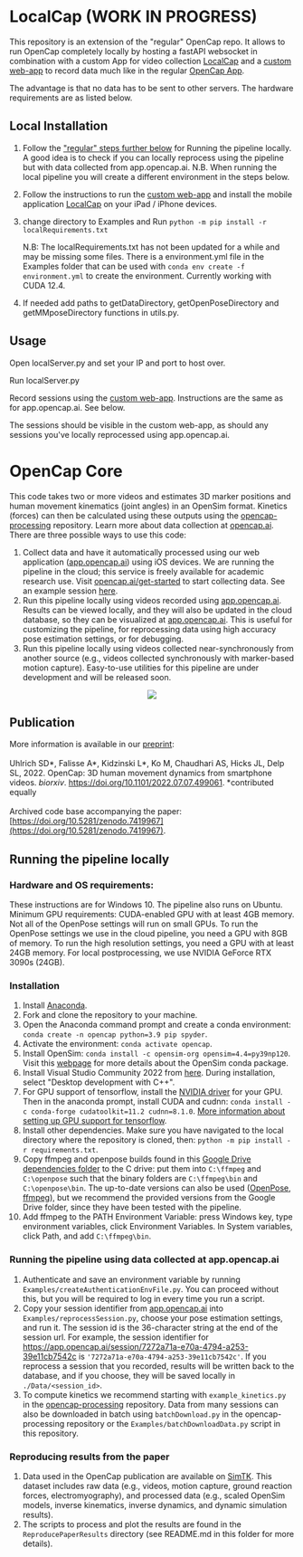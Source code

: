 # LocalCap (WORK IN PROGRESS)
This repository is an extension of the "regular" OpenCap repo. It allows to run OpenCap completely locally by hosting a fastAPI websocket in combination with a custom App for video collection [LocalCap](https://github.com/AntonBrinkCodes/LocalCap/tree/main) and a [custom web-app](https://github.com/AntonBrinkCodes/localcap-viewer/tree/main) to record data much like in the regular [OpenCap App](app.opencap.ai).

The advantage is that no data has to be sent to other servers. The hardware requirements are as listed below.

## Local Installation
1. Follow the ["regular" steps further below](#installation) for Running the pipeline locally. A good idea is to check if you can locally reprocess using the pipeline but with data collected from app.opencap.ai.
   N.B. When running the local pipeline you will create a different environment in the steps below.

3. Follow the instructions to run the [custom web-app](https://github.com/AntonBrinkCodes/localcap-viewer/tree/main) and install the mobile application [LocalCap](https://github.com/AntonBrinkCodes/LocalCap/tree/main) on your iPad / iPhone devices.
   
5. change directory to Examples and Run `python -m pip install -r localRequirements.txt`

   N.B: The localRequirements.txt has not been updated for a while and may be missing some files.
   There is a environment.yml file in the Examples folder that can be used with `conda env create -f environment.yml` to create the environment. Currently working with CUDA 12.4.

6. If needed add paths to getDataDirectory, getOpenPoseDirectory and getMMposeDirectory functions in utils.py.
   
## Usage
Open localServer.py and set your IP and port to host over.

Run localServer.py

Record sessions using the [custom web-app](https://github.com/AntonBrinkCodes/localcap-viewer/tree/main). Instructions are the same as for app.opencap.ai. See below.

The sessions should be visible in the custom web-app, as should any sessions you've locally reprocessed using app.opencap.ai.


# OpenCap Core
This code takes two or more videos and estimates 3D marker positions and human movement kinematics (joint angles) in an OpenSim format. Kinetics (forces) can then be calculated using these outputs using the [opencap-processing](https://github.com/stanfordnmbl/opencap-processing) repository. Learn more about data collection at [opencap.ai](https://opencap.ai). There are three possible ways to use this code:
1) Collect data and have it automatically processed using our web application ([app.opencap.ai](https://app.opencap.ai)) using iOS devices. We are running the pipeline in the cloud; this service is freely available for academic research use. Visit [opencap.ai/get-started](https://opencap.ai/get-started) to start collecting data. See an example session [here](https://app.opencap.ai/session/7272a71a-e70a-4794-a253-39e11cb7542c).
2) Run this pipeline locally using videos recorded using [app.opencap.ai](https://app.opencap.ai). Results can be viewed locally, and they will also be updated in the cloud database, so they can be visualized at [app.opencap.ai](https://app.opencap.ai). This is useful for customizing the pipeline, for reprocessing data using high accuracy pose estimation settings, or for debugging.
3) Run this pipeline locally using videos collected near-synchronously from another source (e.g., videos collected synchronously with marker-based motion capture). Easy-to-use utilities for this pipeline are under development and will be released soon.

<p align="center">
  <img src="media/cut_fastAndSlow.gif">
</p>


## Publication
More information is available in our [preprint](https://www.biorxiv.org/content/10.1101/2022.07.07.499061v1): <br> <br> 
Uhlrich SD*, Falisse A*, Kidzinski L*, Ko M, Chaudhari AS, Hicks JL, Delp SL, 2022. OpenCap: 3D human movement dynamics from smartphone videos. _biorxiv_. https://doi.org/10.1101/2022.07.07.499061. *contributed equally <br> <br> 
Archived code base accompanying the paper: [https://doi.org/10.5281/zenodo.7419967](https://doi.org/10.5281/zenodo.7419967).

## Running the pipeline locally
### Hardware and OS requirements:
These instructions are for Windows 10. The pipeline also runs on Ubuntu. Minimum GPU requirements: CUDA-enabled GPU with at least 4GB memory. Not all of the OpenPose settings will run on small GPUs. To run the OpenPose settings we use in the cloud pipeline, you need a GPU with 8GB of memory. To run the high resolution settings, you need a GPU with at least 24GB memory. For local postprocessing, we use NVIDIA GeForce RTX 3090s (24GB).

### Installation
1. Install [Anaconda](https://www.anaconda.com/).
2. Fork and clone the repository to your machine.
3. Open the Anaconda command prompt and create a conda environment: `conda create -n opencap python=3.9 pip spyder`.
4. Activate the environment: `conda activate opencap`.
5. Install OpenSim: `conda install -c opensim-org opensim=4.4=py39np120`. Visit this [webpage](https://simtk-confluence.stanford.edu:8443/display/OpenSim/Conda+Package) for more details about the OpenSim conda package. 
6. Install Visual Studio Community 2022 from [here](https://visualstudio.microsoft.com/vs/community/). During installation, select "Desktop development with C++". 
7. For GPU support of tensorflow, install the [NVIDIA driver](https://www.nvidia.com/download/index.aspx?lang=en-us) for your GPU. Then in the anaconda prompt, install CUDA and cudnn: `conda install -c conda-forge cudatoolkit=11.2 cudnn=8.1.0`. [More information about setting up GPU support for tensorflow](https://www.tensorflow.org/install/pip).
8. Install other dependencies. Make sure you have navigated to the local directory where the repository is cloned, then: `python -m pip install -r requirements.txt`.
9. Copy ffmpeg and openpose builds found in this [Google Drive dependencies folder](https://drive.google.com/drive/folders/17ihUjaKsc8vwzOuzKWIMndNz_Z7Odm4N?usp=sharing) to the C drive: put them into `C:\ffmpeg` and `C:\openpose` such that the binary folders are `C:\ffmpeg\bin` and `C:\openpose\bin`. The up-to-date versions can also be used ([OpenPose](https://github.com/CMU-Perceptual-Computing-Lab/openpose/releases), [ffmpeg](https://www.gyan.dev/ffmpeg/builds/)), but we recommend the provided versions from the Google Drive folder, since they have been tested with the pipeline.
10. Add ffmpeg to the PATH Environment Variable: press Windows key, type environment variables, click Environment Variables. In System variables, click Path, and add `C:\ffmpeg\bin`. 

### Running the pipeline using data collected at app.opencap.ai

1) Authenticate and save an environment variable by running `Examples/createAuthenticationEnvFile.py`. You can proceed without this, but you will be required to log in every time you run a script.
2) Copy your session identifier from [app.opencap.ai](https://app.opencap.ai) into `Examples/reprocessSession.py`, choose your pose estimation settings, and run it. The session id is the 36-character string at the end of the session url. For example, the session identifier for https://app.opencap.ai/session/7272a71a-e70a-4794-a253-39e11cb7542c is `'7272a71a-e70a-4794-a253-39e11cb7542c'`. If you reprocess a session that you recorded, results will be written back to the database, and if you choose, they will be saved locally in `./Data/<session_id>`.
3) To compute kinetics we recommend starting with `example_kinetics.py` in the [opencap-processing](https://github.com/stanfordnmbl/opencap-processing) repository. Data from many sessions can also be downloaded in batch using `batchDownload.py` in the opencap-processing repository or the `Examples/batchDownloadData.py` script in this repository.

### Reproducing results from the paper 
1) Data used in the OpenCap publication are available on [SimTK](https://simtk.org/projects/opencap). This dataset includes raw data (e.g., videos, motion capture, ground reaction forces, electromyography), and processed data (e.g., scaled OpenSim models, inverse kinematics, inverse dynamics, and dynamic simulation results).
2) The scripts to process and plot the results are found in the `ReproducePaperResults` directory (see README.md in this folder for more details).
